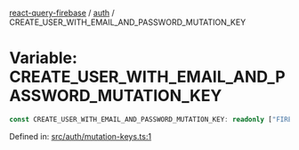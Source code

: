 [react-query-firebase](../../modules.md) / [auth](../index.md) / CREATE\_USER\_WITH\_EMAIL\_AND\_PASSWORD\_MUTATION\_KEY

# Variable: CREATE\_USER\_WITH\_EMAIL\_AND\_PASSWORD\_MUTATION\_KEY

```ts
const CREATE_USER_WITH_EMAIL_AND_PASSWORD_MUTATION_KEY: readonly ["FIREBASE", "AUTH", "CREATE_USER_WITH_EMAIL_AND_PASSWORD_MUTATION"];
```

Defined in: [src/auth/mutation-keys.ts:1](https://github.com/vpishuk/react-query-firebase/blob/1065ddd51f4c3a46c2f6510c1cc51259a3705cc2/src/auth/mutation-keys.ts#L1)
